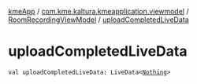 [kmeApp](../../index.md) / [com.kme.kaltura.kmeapplication.viewmodel](../index.md) / [RoomRecordingViewModel](index.md) / [uploadCompletedLiveData](./upload-completed-live-data.md)

# uploadCompletedLiveData

`val uploadCompletedLiveData: LiveData<`[`Nothing`](https://kotlinlang.org/api/latest/jvm/stdlib/kotlin/-nothing/index.html)`>`